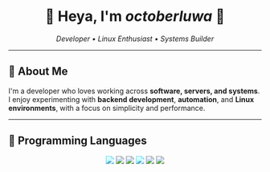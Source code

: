 <h1 align="center">🌿 Heya, I'm <i>octoberluwa</i> 🍃</h1>

<p align="center">
  <em>Developer • Linux Enthusiast • Systems Builder</em>
</p>

---

## 🌱 About Me

I'm a developer who loves working across **software, servers, and systems**.
I enjoy experimenting with **backend development**, **automation**, and **Linux environments**, with a focus on simplicity and performance.

---

## 🧩 Programming Languages

<p align="center">
  <img src="https://img.shields.io/badge/JavaScript-323330?style=for-the-badge&logo=javascript&logoColor=white" style="filter:sepia(1) saturate(180%) hue-rotate(149deg);"/>
  <img src="https://img.shields.io/badge/React-20232A?style=for-the-badge&logo=react&logoColor=white" />
  <img src="https://img.shields.io/badge/Svelte-4A4A55?style=for-the-badge&logo=svelte&logoColor=white" />
  <img src="https://img.shields.io/badge/Golang-00ADD8?style=for-the-badge&logo=go&logoColor=white" style="filter:sepia(1) saturate(180%) hue-rotate(149deg);"/>
  <img src="https://img.shields.io/badge/Python-14354C?style=for-the-badge&logo=python&logoColor=white" />
  <img src="https://img.shields.io/badge/Java-007396?style=for-the-badge&logo=java&logoColor=white" />
</p>
